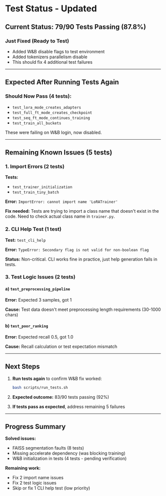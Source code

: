 # Test Status - Updated

## Current Status: 79/90 Tests Passing (87.8%)

### Just Fixed (Ready to Test)
- Added W&B disable flags to test environment
- Added tokenizers parallelism disable
- This should fix 4 additional test failures

---

## Expected After Running Tests Again

### Should Now Pass (4 tests):
- `test_lora_mode_creates_adapters` 
- `test_full_ft_mode_creates_checkpoint`
- `test_seq_ft_mode_continues_training`
- `test_train_all_buckets`

These were failing on W&B login, now disabled.

---

## Remaining Known Issues (5 tests)

### 1. Import Errors (2 tests)
**Tests:**
- `test_trainer_initialization`
- `test_train_tiny_batch`

**Error:** `ImportError: cannot import name 'LoRATrainer'`

**Fix needed:** Tests are trying to import a class name that doesn't exist in the code. Need to check actual class name in `trainer.py`.

### 2. CLI Help Test (1 test)
**Test:** `test_cli_help`

**Error:** `TypeError: Secondary flag is not valid for non-boolean flag`

**Status:** Non-critical. CLI works fine in practice, just help generation fails in tests.

### 3. Test Logic Issues (2 tests)

#### a) `test_preprocessing_pipeline`
**Error:** Expected 3 samples, got 1

**Cause:** Test data doesn't meet preprocessing length requirements (30-1000 chars)

#### b) `test_poor_ranking`
**Error:** Expected recall 0.5, got 1.0

**Cause:** Recall calculation or test expectation mismatch

---

## Next Steps

1. **Run tests again** to confirm W&B fix worked:
   ```bash
   bash scripts/run_tests.sh
   ```

2. **Expected outcome:** 83/90 tests passing (92%)

3. **If tests pass as expected**, address remaining 5 failures

---

## Progress Summary

**Solved issues:**
- FAISS segmentation faults (8 tests)
- Missing accelerate dependency (was blocking training)
- W&B initialization in tests (4 tests - pending verification)

**Remaining work:**
- Fix 2 import name issues
- Fix 2 test logic issues  
- Skip or fix 1 CLI help test (low priority)

